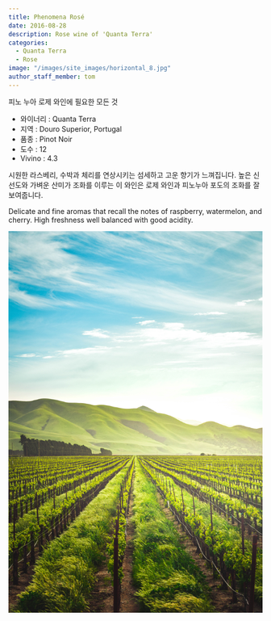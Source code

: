 ```yaml
---
title: Phenomena Rosé
date: 2016-08-28
description: Rose wine of 'Quanta Terra'
categories:
  - Quanta Terra
  - Rose
image: "/images/site_images/horizontal_8.jpg"
author_staff_member: tom
---
```


피노 누아 로제 와인에 필요한 모든 것

* 와이너리 : Quanta Terra
* 지역 : Douro Superior, Portugal
* 품종 : Pinot Noir
* 도수 : 12
* Vivino : 4.3
  
시원한 라스베리, 수박과 체리를 연상시키는 섬세하고 고운 향기가 느껴집니다. 높은 신선도와 가벼운 산미가 조화를 이루는 이 와인은 로제 와인과 피노누아 포도의 조화를 잘 보여줍니다.

Delicate and fine aromas that recall the notes of raspberry, watermelon, and cherry. High freshness well balanced with good acidity.

![grandereserva](/images/site_images/vertical_5.jpg)

